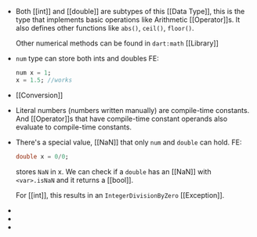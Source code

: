 - Both [[int]] and [[double]] are subtypes of this [[Data Type]], this is the type that implements basic operations like Arithmetic [[Operator]]s. It also defines other functions like `abs()`, `ceil()`,  `floor()`.
  
  Other numerical methods can be found in `dart:math` [[Library]]
- ``num``
  type can store both ints and doubles
  FE:
  ```dart
  num x = 1;
  x = 1.5; //works
  ```
- [[Conversion]]
- Literal numbers (numbers written manually) are compile-time constants. And [[Operator]]s that have compile-time constant operands also evaluate to compile-time constants.
- There's a special value, [[NaN]] that only ``num`` and ``double`` can hold. 
  FE:
  ```dart
  double x = 0/0;
  ```
  stores `NaN` in x. We can check if a `double` has an [[NaN]] with `<var>.isNaN` and it returns a [[bool]].
  
  For [[int]], this results in an ``IntegerDivisionByZero`` [[Exception]].
-
-
-